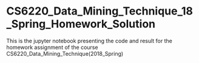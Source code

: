 # CS6220_Data_Mining_Technique_18_Spring_Homework_Solution
This is the jupyter notebook presenting the code and result for the homework assignment of the course CS6220_Data_Mining_Technique(2018_Spring)
